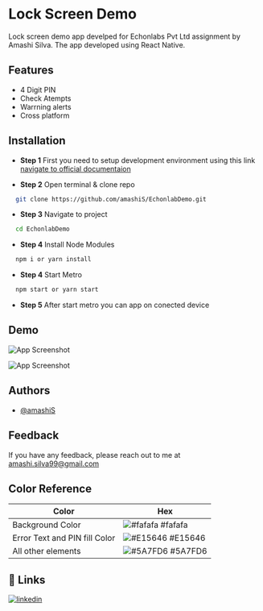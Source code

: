 
# Lock Screen Demo

Lock screen demo app develped for Echonlabs Pvt Ltd assignment by Amashi Silva. The app developed using React Native.



## Features

- 4 Digit PIN
- Check Atempts
- Warrning alerts
- Cross platform


## Installation

- **Step 1** First you need to setup development environment using this link  [navigate to official documentaion](https://reactnative.dev/docs/environment-setup)

- **Step 2** Open terminal & clone repo
```bash
  git clone https://github.com/amashiS/EchonlabDemo.git
```
- **Step 3** Navigate to project
```bash
  cd EchonlabDemo
```
- **Step 4** Install Node Modules
```bash
  npm i or yarn install
```
- **Step 4** Start Metro 
```bash
  npm start or yarn start
```
- **Step 5** After start metro you can app on conected device

## Demo

![App Screenshot](https://github.com/amashiS/EchonlabDemo/assets/122769087/c39321b3-a563-4e48-b013-d28ac64c8d20)

![App Screenshot](https://github.com/amashiS/EchonlabDemo/assets/122769087/bad71adb-9a90-49d2-bbc6-f1285ad74ed8)

## Authors

- [@amashiS](https://github.com/amashiS)


## Feedback

If you have any feedback, please reach out to me at amashi.silva99@gmail.com

## Color Reference

| Color             | Hex                                                                |
| ----------------- | ------------------------------------------------------------------ |
| Background Color | ![ #fafafa](https://via.placeholder.com/10/FAFAFA?text=+) #fafafa |
| Error Text and PIN fill Color | ![#E15646](https://via.placeholder.com/10/E15646?text=+) #E15646 |
| All other elements | ![#5A7FD6](https://via.placeholder.com/10/5A7FD6?text=+) #5A7FD6 |



## 🔗 Links

[![linkedin](https://img.shields.io/badge/linkedin-0A66C2?style=for-the-badge&logo=linkedin&logoColor=white)](https://www.linkedin.com/in/amashi-silva-106660260)


